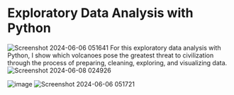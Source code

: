 # Exploratory Data Analysis with Python
![Screenshot 2024-06-06 051641](https://github.com/Matteo2979/Volcano-Analysis/assets/105907530/6147f29b-681d-48ff-a019-329a0e376f20)
    For this exploratory data analysis with Python, 
    I show which volcanoes pose the greatest threat
    to civilization through the process of preparing,
    cleaning, exploring, and visualizing data. 
![Screenshot 2024-06-08 024926](https://github.com/Matteo2979/Volcano-Analysis/assets/105907530/7b31511b-ca63-47e4-906a-dd4dd8774071)


![image](https://github.com/Matteo2979/Volcano-Analysis/assets/105907530/f7ba62e1-677a-4010-9c26-672ec7dc9626)
![Screenshot 2024-06-06 051721](https://github.com/Matteo2979/Volcano-Analysis/assets/105907530/d4ad986e-80a3-44b1-af89-92d3505c3a33)
